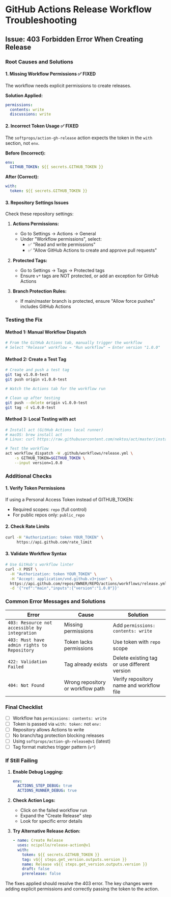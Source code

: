 # GitHub Actions Release Workflow Troubleshooting

## Issue: 403 Forbidden Error When Creating Release

### Root Causes and Solutions

#### 1. **Missing Workflow Permissions** ✅ FIXED
The workflow needs explicit permissions to create releases.

**Solution Applied:**
```yaml
permissions:
  contents: write
  discussions: write
```

#### 2. **Incorrect Token Usage** ✅ FIXED
The `softprops/action-gh-release` action expects the token in the `with` section, not `env`.

**Before (Incorrect):**
```yaml
env:
  GITHUB_TOKEN: ${{ secrets.GITHUB_TOKEN }}
```

**After (Correct):**
```yaml
with:
  token: ${{ secrets.GITHUB_TOKEN }}
```

#### 3. **Repository Settings Issues**
Check these repository settings:

1. **Actions Permissions:**
   - Go to Settings → Actions → General
   - Under "Workflow permissions", select:
     - ✅ "Read and write permissions"
     - ✅ "Allow GitHub Actions to create and approve pull requests"

2. **Protected Tags:**
   - Go to Settings → Tags → Protected tags
   - Ensure `v*` tags are NOT protected, or add an exception for GitHub Actions

3. **Branch Protection Rules:**
   - If main/master branch is protected, ensure "Allow force pushes" includes GitHub Actions

### Testing the Fix

#### Method 1: Manual Workflow Dispatch
```bash
# From the GitHub Actions tab, manually trigger the workflow
# Select "Release" workflow → "Run workflow" → Enter version "1.0.0"
```

#### Method 2: Create a Test Tag
```bash
# Create and push a test tag
git tag v1.0.0-test
git push origin v1.0.0-test

# Watch the Actions tab for the workflow run

# Clean up after testing
git push --delete origin v1.0.0-test
git tag -d v1.0.0-test
```

#### Method 3: Local Testing with act
```bash
# Install act (GitHub Actions local runner)
# macOS: brew install act
# Linux: curl https://raw.githubusercontent.com/nektos/act/master/install.sh | sudo bash

# Test the workflow
act workflow_dispatch -W .github/workflows/release.yml \
    -s GITHUB_TOKEN=$GITHUB_TOKEN \
    --input version=1.0.0
```

### Additional Checks

#### 1. Verify Token Permissions
If using a Personal Access Token instead of GITHUB_TOKEN:
- Required scopes: `repo` (full control)
- For public repos only: `public_repo`

#### 2. Check Rate Limits
```bash
curl -H "Authorization: token YOUR_TOKEN" \
     https://api.github.com/rate_limit
```

#### 3. Validate Workflow Syntax
```bash
# Use GitHub's workflow linter
curl -X POST \
  -H "Authorization: token YOUR_TOKEN" \
  -H "Accept: application/vnd.github.v3+json" \
  https://api.github.com/repos/OWNER/REPO/actions/workflows/release.yml/dispatches \
  -d '{"ref":"main","inputs":{"version":"1.0.0"}}'
```

### Common Error Messages and Solutions

| Error | Cause | Solution |
|-------|-------|----------|
| `403: Resource not accessible by integration` | Missing permissions | Add `permissions: contents: write` |
| `403: Must have admin rights to Repository` | Token lacks permissions | Use token with `repo` scope |
| `422: Validation Failed` | Tag already exists | Delete existing tag or use different version |
| `404: Not Found` | Wrong repository or workflow path | Verify repository name and workflow file |

### Final Checklist

- [ ] Workflow has `permissions: contents: write`
- [ ] Token is passed via `with: token:` not `env:`
- [ ] Repository allows Actions to write
- [ ] No branch/tag protection blocking releases
- [ ] Using `softprops/action-gh-release@v1` (latest)
- [ ] Tag format matches trigger pattern (`v*`)

### If Still Failing

1. **Enable Debug Logging:**
   ```yaml
   env:
     ACTIONS_STEP_DEBUG: true
     ACTIONS_RUNNER_DEBUG: true
   ```

2. **Check Action Logs:**
   - Click on the failed workflow run
   - Expand the "Create Release" step
   - Look for specific error details

3. **Try Alternative Release Action:**
   ```yaml
   - name: Create Release
     uses: ncipollo/release-action@v1
     with:
       token: ${{ secrets.GITHUB_TOKEN }}
       tag: v${{ steps.get_version.outputs.version }}
       name: Release v${{ steps.get_version.outputs.version }}
       draft: false
       prerelease: false
   ```

The fixes applied should resolve the 403 error. The key changes were adding explicit permissions and correctly passing the token to the action.